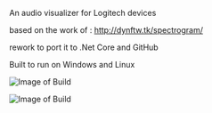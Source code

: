 An audio visualizer for Logitech devices

based on the work of : http://dynftw.tk/spectrogram/

rework to port it to .Net Core and GitHub

Built to run on Windows and Linux

![Image of Build](https://img.shields.io/github/workflow/status/pesantsi/LogitechAudioVisualizer/.NET%20Core?style=for-the-badge)

![Image of Build](https://img.shields.io/github/workflow/status/pesantsi/LogitechAudioVisualizer/.NET%20Core?label=Windows&style=for-the-badge)
